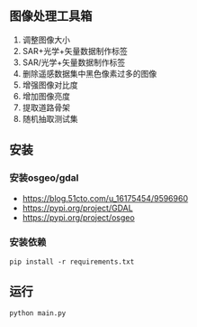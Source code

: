 ## 图像处理工具箱
1.  调整图像大小
2. SAR+光学+矢量数据制作标签
3. SAR/光学+矢量数据制作标签
4. 删除遥感数据集中黑色像素过多的图像
5. 增强图像对比度
6. 增加图像亮度
7. 提取道路骨架
8. 随机抽取测试集

## 安装

### 安装osgeo/gdal
- https://blog.51cto.com/u_16175454/9596960
- https://pypi.org/project/GDAL
- https://pypi.org/project/osgeo

### 安装依赖
```shell
pip install -r requirements.txt
```

## 运行
```shell
python main.py
```